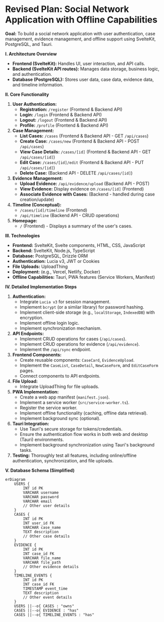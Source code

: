 # Revised Plan: Social Network Application with Offline Capabilities

**Goal:** To build a social network application with user authentication, case management, evidence management, and offline support using SvelteKit, PostgreSQL, and Tauri.

**I. Architecture Overview**

*   **Frontend (SvelteKit):** Handles UI, user interaction, and API calls.
*   **Backend (SvelteKit API routes):** Manages data storage, business logic, and authentication.
*   **Database (PostgreSQL):** Stores user data, case data, evidence data, and timeline information.

**II. Core Functionality**

1.  **User Authentication:**
    *   **Registration:** `/register` (Frontend & Backend API)
    *   **Login:** `/login` (Frontend & Backend API)
    *   **Logout:** `/logout` (Frontend & Backend API)
    *   **Profile:** `/profile` (Frontend & Backend API)
2.  **Case Management:**
    *   **List Cases:** `/cases` (Frontend & Backend API - GET `/api/cases`)
    *   **Create Case:** `/cases/new` (Frontend & Backend API - POST `/api/cases`)
    *   **View Case Details:** `/cases/[id]` (Frontend & Backend API - GET `/api/cases/[id]`)
    *   **Edit Case:** `/cases/[id]/edit` (Frontend & Backend API - PUT `/api/cases/[id]`)
    *   **Delete Case:** (Backend API - DELETE `/api/cases/[id]`)
3.  **Evidence Management:**
    *   **Upload Evidence:** `/api/evidence/upload` (Backend API - POST)
    *   **View Evidence:** Display evidence on `/cases/[id]` (Frontend)
    *   **Associate Evidence with Cases:** (Backend - handled during case creation/update)
4.  **Timeline (Conceptual):**
    *   `/cases/[id]/timeline` (Frontend)
    *   `/api/timeline` (Backend API - CRUD operations)
5.  **Homepage:**
    *   `/` (Frontend) - Displays a summary of the user's cases.

**III. Technologies**

*   **Frontend:** SvelteKit, Svelte components, HTML, CSS, JavaScript
*   **Backend:** SvelteKit, Node.js, TypeScript
*   **Database:** PostgreSQL, Drizzle ORM
*   **Authentication:** Lucia v3, JWT or Cookies
*   **File Uploads:** UploadThing
*   **Deployment:** (e.g., Vercel, Netlify, Docker)
*   **Offline Capabilities:** Tauri, PWA features (Service Workers, Manifest)

**IV. Detailed Implementation Steps**

1.  **Authentication:**
    *   Integrate `Lucia v3` for session management.
    *   Implement `bcrypt` (or a similar library) for password hashing.
    *   Implement client-side storage (e.g., `localStorage`, `IndexedDB`) with encryption.
    *   Implement offline login logic.
    *   Implement synchronization mechanism.
2.  **API Endpoints:**
    *   Implement CRUD operations for cases (`/api/cases`).
    *   Implement CRUD operations for evidence (`/api/evidence`).
    *   Implement the `/api/sync` endpoint.
3.  **Frontend Components:**
    *   Create reusable components: `CaseCard`, `EvidenceUpload`.
    *   Implement the `CaseList`, `CaseDetail`, `NewCaseForm`, and `EditCaseForm` pages.
    *   Connect components to API endpoints.
4.  **File Upload:**
    *   Integrate UploadThing for file uploads.
5.  **PWA Implementation:**
    *   Create a web app manifest (`manifest.json`).
    *   Implement a service worker (`src/service-worker.ts`).
    *   Register the service worker.
    *   Implement offline functionality (caching, offline data retrieval).
    *   Implement background sync (optional).
6.  **Tauri Integration:**
    *   Use Tauri's secure storage for tokens/credentials.
    *   Ensure the authentication flow works in both web and desktop (Tauri) environments.
    *   Implement background synchronization using Tauri's background tasks.
7.  **Testing:** Thoroughly test all features, including online/offline authentication, synchronization, and file uploads.

**V. Database Schema (Simplified)**

```mermaid
erDiagram
    USERS {
        INT id PK
        VARCHAR username
        VARCHAR password
        VARCHAR email
        // Other user details
    }
    CASES {
        INT id PK
        INT user_id FK
        VARCHAR case_name
        TEXT description
        // Other case details
    }
    EVIDENCE {
        INT id PK
        INT case_id FK
        VARCHAR file_name
        VARCHAR file_path
        // Other evidence details
    }
    TIMELINE_EVENTS {
        INT id PK
        INT case_id FK
        TIMESTAMP event_time
        TEXT description
        // Other event details
    }
    USERS ||--o{ CASES : "owns"
    CASES ||--o{ EVIDENCE : "has"
    CASES ||--o{ TIMELINE_EVENTS : "has"